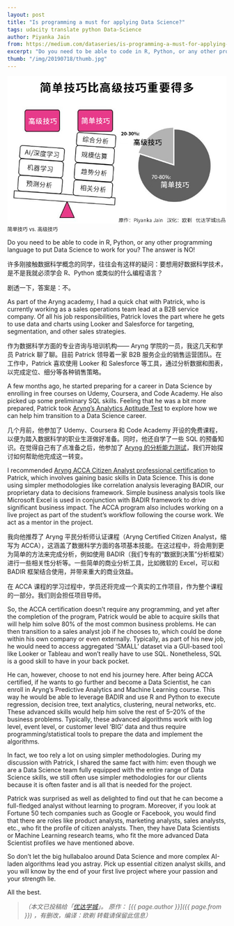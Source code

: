 ```yaml
---
layout: post
title: "Is programming a must for applying Data Science?"
tags: udacity translate python Data-Science 
author: Piyanka Jain
from: https://medium.com/dataseries/is-programming-a-must-for-applying-data-science-87f4ea0dfc44
excerpt: "Do you need to be able to code in R, Python, or any other programming language to put Data Science to work for you? The answer is NO!"
thumb: "/img/20190718/thumb.jpg"
---
```


<img src="/img/20190718/001.jpg"><br><small>
简单技巧 vs. 高级技巧</small  >

Do you need to be able to code in R, Python, or any other programming language to put Data Science to work for you? The answer is NO!

许多刚接触数据科学概念的同学，往往会有这样的疑问：要想用好数据科学技术，是不是我就必须学会 R、Python 或类似的什么编程语言？

剧透一下，答案是：不。

As part of the Aryng academy, I had a quick chat with Patrick, who is currently working as a sales operations team lead at a B2B service company. Of all his job responsibilities, Patrick loves the part where he gets to use data and charts using Looker and Salesforce for targeting, segmentation, and other sales strategies.

作为数据科学方面的专业咨询与培训机构—— Aryng 学院的一员，我这几天和学员 Patrick 聊了聊。目前 Patrick 领导着一家 B2B 服务企业的销售运营团队。在工作中，Patrick 喜欢使用 Looker 和 Salesforce 等工具，通过分析数据和图表，以完成定位、细分等各种销售策略。

A few months ago, he started preparing for a career in Data Science by enrolling in free courses on Udemy, Coursera, and Code Academy. He also picked up some preliminary SQL skills. Feeling that he was a bit more prepared, Patrick took [Aryng’s Analytics Aptitude Test](https://aryng.com/aryngs-analytical-aptitude-assessment/) to explore how we can help him transition to a Data Science career.

几个月前，他参加了 Udemy、Coursera 和 Code Academy 开设的免费课程，以便为踏入数据科学的职业生涯做好准备。同时，他还自学了一些 SQL 的预备知识。在觉得自己有了点准备之后，他参加了 [Aryng 的分析能力测试](https://aryng.com/aryngs-analytical-aptitude-assessment/)，我们开始探讨如何帮助他完成这一转变。

I recommended [Aryng ACCA Citizen Analyst professional certification](https://academy.aryng.com/p/business-professional-track/) to Patrick, which involves gaining basic skills in Data Science. This is done using simpler methodologies like correlation analysis leveraging BADIR, our proprietary data to decisions framework. Simple business analysis tools like Microsoft Excel is used in conjunction with BADIR framework to drive significant business impact. The ACCA program also includes working on a live project as part of the student’s workflow following the course work. We act as a mentor in the project.

我向他推荐了 Aryng 平民分析师认证课程（Aryng Certified Citizen Analyst，缩写为 ACCA），这涵盖了数据科学方面的各项基本技能。在这过程中，将会用到更为简单的方法来完成分析，例如使用 BADIR（我们专有的“数据到决策”分析框架）进行一些相关性分析等。一些简单的商业分析工具，比如微软的 Excel，可以和 BADIR 框架结合使用，并带来重大的商业效益。

在 ACCA 课程的学习过程中，学员还将完成一个真实的工作项目，作为整个课程的一部分。我们则会担任项目导师。

So, the ACCA certification doesn’t require any programming, and yet after the completion of the program, Patrick would be able to acquire skills that will help him solve 80% of the most common business problems. He can then transition to a sales analyst job if he chooses to, which could be done within his own company or even externally. Typically, as part of his new job, he would need to access aggregated ‘SMALL’ dataset via a GUI-based tool like Looker or Tableau and won’t really have to use SQL. Nonetheless, SQL is a good skill to have in your back pocket.

He can, however, choose to not end his journey here. After being ACCA certified, if he wants to go further and become a Data Scientist, he can enroll in Aryng’s Predictive Analytics and Machine Learning course. This way he would be able to leverage BADIR and use R and Python to execute regression, decision tree, text analytics, clustering, neural networks, etc. These advanced skills would help him solve the rest of 5–20% of the business problems. Typically, these advanced algorithms work with log level, event level, or customer level ‘BIG’ data and thus require programming/statistical tools to prepare the data and implement the algorithms.

In fact, we too rely a lot on using simpler methodologies. During my discussion with Patrick, I shared the same fact with him: even though we are a Data Science team fully equipped with the entire range of Data Science skills, we still often use simpler methodologies for our clients because it is often faster and is all that is needed for the project.

Patrick was surprised as well as delighted to find out that he can become a full-fledged analyst without learning to program. Moreover, if you look at Fortune 50 tech companies such as Google or Facebook, you would find that there are roles like product analysts, marketing analysts, sales analysts, etc., who fit the profile of citizen analysts. Then, they have Data Scientists or Machine Learning research teams, who fit the more advanced Data Scientist profiles we have mentioned above.

So don’t let the big hullabaloo around Data Science and more complex AI-laden algorithms lead you astray. Pick up essential citizen analyst skills, and you will know by the end of your first live project where your passion and your strength lie.

All the best.

> _（本文已投稿给「[优达学城](https://cn.udacity.com)」。 原作： [{{ page.author }}]({{ page.from }}) ，有删改，编译：欧剃 转载请保留此信息）_